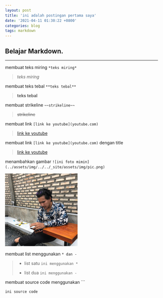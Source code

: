 ```yaml
---
layout: post
title: 'ini adalah postingan pertama saya'
date: '2021-04-11 01:30:22 +0800'
categories: blog
tags: markdown
---
```


## Belajar Markdown.
---

membuat teks miring  `*teks miring*`
> *teks miring* 

membuat teks tebal `**teks tebal**`
> **teks tebal**

membuat strikeline `~~strikeline~~`
> ~~strikeline~~

membuat link `[link ke youtube](youtube.com)`
> [link ke youtube](https://youtube.com)

membuat link `[link ke youtube](youtube.com)` dengan title
> [link ke youtube](https://youtube.com "lets go")

menambahkan gambar `![ini foto mimin](../assets/img/../../_site/assets/img/pic.png)`

![ini foto mimin](../assets/img/pic.png)

membuat list menggunakan `* dan -`
>* list satu `ini menggunakan *`
>- list dua `ini menggunakan -`
<p>
membuat source code menggunakan  ```
</p>

```
ini source code
```

